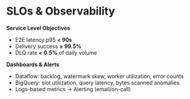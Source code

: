 # SLOs & Observability

**Service Level Objectives**
- E2E latency p95 **< 90s**
- Delivery success **≥ 99.5%**
- DLQ rate **< 0.5%** of daily volume

**Dashboards & Alerts**
- Dataflow: backlog, watermark skew, worker utilization, error counts
- BigQuery: slot utilization, query latency, bytes scanned anomalies
- Logs-based metrics -> Alerting (email/on-call)
